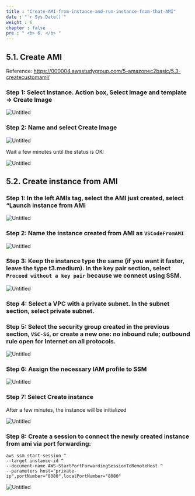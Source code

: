 ```yaml
---
title : "Create-AMI-from-instance-and-run-instance-from-that-AMI"
date : "`r Sys.Date()`"
weight : 6
chapter : false
pre : " <b> 6. </b> "
---
```

## 5.1. Create AMI

Reference: https://000004.awsstudygroup.com/5-amazonec2basic/5.3-createcustomami/

### Step 1: Select Instance. Action box, Select Image and template → Create Image

![Untitled](/images/img_sec3/44af6854-4387-4be2-b57d-9eec29de282d.png)

### Step 2: Name and select Create Image

![Untitled](/images/img_sec3/untitled%2090.png)

Wait a few minutes until the status is OK:

![Untitled](/images/img_sec3/untitled%2091.png)

## 5.2. Create instance from AMI

### Step 1: In the left AMIs tag, select the AMI just created, select “Launch instance from AMI

![Untitled](/images/img_sec3/untitled%2092.png)

### Step 2: Name the instance created from AMI as `VSCodeFromAMI`

![Untitled](/images/img_sec3/untitled%2093.png)

### Step 3: Keep the instance type the same (if you want it faster, leave the type t3.medium). In the key pair section, select `Proceed without a key pair` because we connect using SSM.

![Untitled](/images/img_sec3/untitled%2094.png)

### Step 4: Select a VPC with a private subnet. In the subnet section, select private subnet.

### Step 5: Select the security group created in the previous section, `VSC-SG`, or create a new one: no inbound rule; outbound rule open for Internet on all protocols.

![Untitled](/images/img_sec3/untitled%2095.png)

### Step 6: Assign the necessary IAM profile to SSM

![Untitled](/images/img_sec3/untitled%2096.png)

### Step 7: Select Create instance

After a few minutes, the instance will be initialized

![Untitled](/images/img_sec3/untitled%2097.png)

### Step 8: Create a session to connect the newly created instance from ami via port forwarding:

```
aws ssm start-session ^
--target instance-id ^
--document-name AWS-StartPortForwardingSessionToRemoteHost ^
--parameters host="private-ip",portNumber="8080",localPortNumber="8080" 
``` 

![Untitled](/images/img_sec3/untitled%2098.png)